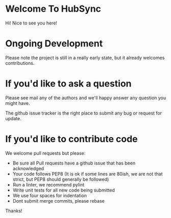 Welcome To HubSync
==================

Hi! Nice to see you here!

Ongoing Development
===================

Please note the project is still in a really early state, but it already welcomes contributions.

If you'd like to ask a question
===============================

Please see mail any of the authors and we'll happy answer any question you might have.

The github issue tracker is the right place to submit any bug or request for update.

If you'd like to contribute code
================================

We welcome pull requests but please:

 - Be sure all Pull requests have a github issue that has been acknowledged
 - Your code follows PEP8 (It is ok if some lines are 80ish, we are not that strict, but PEP8 should generally be followed)
 - Run a linter, we recommend pylint
 - Write unit tests for all new code being submitted
 - We use four spaces for indentation
 - Dont submit merge commits, please rebase

Thanks!
